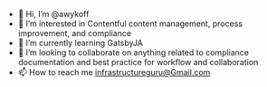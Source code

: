 - 👋 Hi, I’m @awykoff
- 👀 I’m interested in Contentful content management, process improvement, and compliance
- 🌱 I’m currently learning GatsbyJA
- 💞️ I’m looking to collaborate on anything related to compliance documentation and best practice for workflow and collaboration
- 📫 How to reach me infrastructureguru@Gmail.com 

<!---
awykoff/awykoff is a ✨ special ✨ repository because its `README.md` (this file) appears on your GitHub profile.
You can click the Preview link to take a look at your changes.
--->
